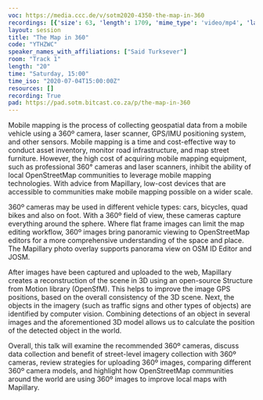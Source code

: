 ```yaml
---
voc: https://media.ccc.de/v/sotm2020-4350-the-map-in-360
recordings: [{'size': 63, 'length': 1709, 'mime_type': 'video/mp4', 'language': 'eng', 'filename': 'sotm2020-4350-eng-The_Map_in_360_sd.mp4', 'state': 'new', 'folder': 'h264-sd', 'high_quality': False, 'width': 720, 'height': 576, 'updated_at': '2020-07-15T00:23:09.071+02:00', 'recording_url': 'https://cdn.media.ccc.de/events/sotm/2020/h264-sd/sotm2020-4350-eng-The_Map_in_360_sd.mp4', 'url': 'https://media.ccc.de/public/recordings/47458', 'event_url': 'https://media.ccc.de/public/events/3f796627-2c0a-5cf9-8acb-55bb62ce4f21', 'conference_url': 'https://media.ccc.de/public/conferences/sotm2020'}, {'size': 26, 'length': 1709, 'mime_type': 'audio/mpeg', 'language': 'eng', 'filename': 'sotm2020-4350-eng-The_Map_in_360_mp3.mp3', 'state': 'new', 'folder': 'mp3', 'high_quality': False, 'width': 0, 'height': 0, 'updated_at': '2020-07-15T00:20:06.447+02:00', 'recording_url': 'https://cdn.media.ccc.de/events/sotm/2020/mp3/sotm2020-4350-eng-The_Map_in_360_mp3.mp3', 'url': 'https://media.ccc.de/public/recordings/47457', 'event_url': 'https://media.ccc.de/public/events/3f796627-2c0a-5cf9-8acb-55bb62ce4f21', 'conference_url': 'https://media.ccc.de/public/conferences/sotm2020'}, {'size': 228, 'length': 1709, 'mime_type': 'video/webm', 'language': 'eng', 'filename': 'sotm2020-4350-eng-The_Map_in_360_webm-hd.webm', 'state': 'new', 'folder': 'webm-hd', 'high_quality': True, 'width': 1920, 'height': 1080, 'updated_at': '2020-07-15T00:10:19.025+02:00', 'recording_url': 'https://cdn.media.ccc.de/events/sotm/2020/webm-hd/sotm2020-4350-eng-The_Map_in_360_webm-hd.webm', 'url': 'https://media.ccc.de/public/recordings/47455', 'event_url': 'https://media.ccc.de/public/events/3f796627-2c0a-5cf9-8acb-55bb62ce4f21', 'conference_url': 'https://media.ccc.de/public/conferences/sotm2020'}, {'size': 81, 'length': 1709, 'mime_type': 'video/webm', 'language': 'eng', 'filename': 'sotm2020-4350-eng-The_Map_in_360_webm-sd.webm', 'state': 'new', 'folder': 'webm-sd', 'high_quality': False, 'width': 720, 'height': 576, 'updated_at': '2020-07-14T23:58:39.503+02:00', 'recording_url': 'https://cdn.media.ccc.de/events/sotm/2020/webm-sd/sotm2020-4350-eng-The_Map_in_360_webm-sd.webm', 'url': 'https://media.ccc.de/public/recordings/47452', 'event_url': 'https://media.ccc.de/public/events/3f796627-2c0a-5cf9-8acb-55bb62ce4f21', 'conference_url': 'https://media.ccc.de/public/conferences/sotm2020'}, {'size': 201, 'length': 1709, 'mime_type': 'video/mp4', 'language': 'eng', 'filename': 'sotm2020-4350-eng-The_Map_in_360_hd.mp4', 'state': 'new', 'folder': 'h264-hd', 'high_quality': True, 'width': 1920, 'height': 1080, 'updated_at': '2020-07-14T23:47:04.531+02:00', 'recording_url': 'https://cdn.media.ccc.de/events/sotm/2020/h264-hd/sotm2020-4350-eng-The_Map_in_360_hd.mp4', 'url': 'https://media.ccc.de/public/recordings/47449', 'event_url': 'https://media.ccc.de/public/events/3f796627-2c0a-5cf9-8acb-55bb62ce4f21', 'conference_url': 'https://media.ccc.de/public/conferences/sotm2020'}]
layout: session
title: "The Map in 360"
code: "YTHZWC"
speaker_names_with_affiliations: ["Said Turksever"]
room: "Track 1"
length: "20"
time: "Saturday, 15:00"
time_iso: "2020-07-04T15:00:00Z"
resources: []
recording: True
pad: https://pad.sotm.bitcast.co.za/p/the-map-in-360
---
```

Mobile mapping is the process of collecting geospatial data from a mobile vehicle using a 360º camera, laser scanner, GPS/IMU positioning system, and other sensors. Mobile mapping is a time and cost-effective way to conduct asset inventory, monitor road infrastructure, and map street furniture. However, the high cost of acquiring mobile mapping equipment, such as professional 360° cameras and laser scanners, inhibit the ability of local OpenStreetMap communities to leverage mobile mapping technologies. With advice from Mapillary, low-cost devices that are accessible to communities make mobile mapping possible on a wider scale.

360º cameras may be used in different vehicle types: cars, bicycles, quad bikes and also on foot. With a 360º field of view, these cameras capture everything around the sphere. Where flat frame images can limit the map editing workflow, 360º images bring panoramic viewing to OpenStreetMap editors for a more comprehensive understanding of the space and place. The Mapillary photo overlay supports panorama view on OSM ID Editor and JOSM.

After images have been captured and uploaded to the web, Mapillary creates a reconstruction of the scene in 3D using an open-source Structure from Motion library (OpenSfM). This helps to improve the image GPS positions, based on the overall consistency of the 3D scene. Next, the objects in the imagery (such as traffic signs and other types of objects) are identified by computer vision. Combining detections of an object in several images and the aforementioned 3D model allows us to calculate the position of the detected object in the world. 

Overall, this talk will examine the recommended 360º cameras, discuss data collection and benefit of street-level imagery collection with 360º cameras, review strategies for uploading 360º images, comparing different 360º camera models, and highlight how OpenStreetMap communities around the world are using 360º images to improve local maps with Mapillary.
